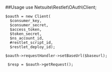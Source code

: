 ##Usage
    use Netsuite\Restlet\OAuth\Client;

    $oauth = new Client(
      $consumer_key,
      $consumer_secret,
      $access_token,
      $token_secret,
      $ns_account_id,
      #restlet_script_id,
      $restlet_deploy_id);

    $oauth->requestHandler->setBaseUrl($baseurl);

     $resp = $oauth->getRequest();
